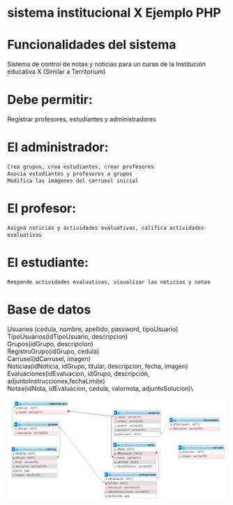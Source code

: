 # sistema institucional X Ejemplo PHP

# Funcionalidades del sistema
Sistema de control de notas y noticias para un curso de la Institución educativa X (Similar a Territorium)
# Debe permitir: 
Registrar profesores, estudiantes y administradores
# El administrador: 
	Crea grupos, crea estudiantes, crear profesores
	Asocia estudiantes y profesores a grupos
	Modifica las imágenes del carrusel inicial
# El profesor:
	Asigna noticias y actividades evaluativas, califica actividades evaluativas
# El estudiante:
	Responde actividades evaluativas, visualizar las noticias y notas

# Base de datos
Usuarios (cedula, nombre, apellido, password, tipoUsuario)\
TipoUsuarios(idTipoUsuario, descripcion)\
Grupos(idGrupo, descripcion) \
RegistroGrupo(idGrupo, cedula)\
Carrusel(idCarrusel, imagen)\
Noticias(idNoticia, idGrupo, titular, descripcion, fecha, imagen)\
Evaluaciones(idEvaluacion, idGrupo, descripción, adjuntoInstrucciones,fechaLimite)\
Notas(idNota, idEvaluacion, cedula, valornota, adjuntoSolucion)\

![Base de datos](https://raw.githubusercontent.com/dwn84/sistemaEjemploPHP/main/sistemaX/BaseDeDatos.png)





	
